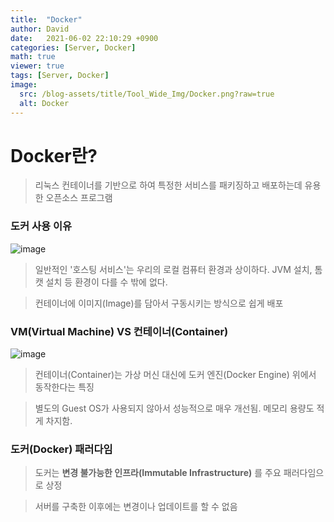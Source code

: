 ```yaml
---
title:  "Docker"
author: David
date:   2021-06-02 22:10:29 +0900
categories: [Server, Docker]
math: true
viewer: true
tags: [Server, Docker]
image:
  src: /blog-assets/title/Tool_Wide_Img/Docker.png?raw=true
  alt: Docker
---
```


# Docker란?
> 리눅스 컨테이너를 기반으로 하여 특정한 서비스를 패키징하고 배포하는데 유용한 오픈소스 프로그램

### **도커 사용 이유**

![image](https://user-images.githubusercontent.com/66704969/120500465-d30d3d80-c3fb-11eb-9417-cb8a062875bf.png)

> 일반적인 '호스팅 서비스'는 우리의 로컬 컴퓨터 환경과 상이하다. JVM 설치, 톰캣 설치 등 환경이 다를 수 밖에 없다.  

> 컨테이너에 이미지(Image)를 담아서 구동시키는 방식으로 쉽게 배포

### VM(Virtual Machine) VS 컨테이너(Container)
![image](https://user-images.githubusercontent.com/66704969/120504649-495f6f00-c3ff-11eb-84cb-924562eb8575.png)

> 컨테이너(Container)는 가상 머신 대신에 도커 엔진(Docker Engine) 위에서 동작한다는 특징  

> 별도의 Guest OS가 사용되지 않아서 성능적으로 매우 개선됨. 메모리 용량도 적게 차지함.

### 도커(Docker) 패러다임

> 도커는 **변경 불가능한 인프라(Immutable Infrastructure)** 를 주요 패러다임으로 상정  

> 서버를 구축한 이후에는 변경이나 업데이트를 할 수 없음
